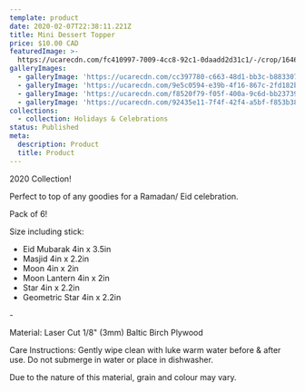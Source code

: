 ```yaml
---
template: product
date: 2020-02-07T22:38:11.221Z
title: Mini Dessert Topper
price: $10.00 CAD
featuredImage: >-
  https://ucarecdn.com/fc410997-7009-4cc8-92c1-0daadd2d31c1/-/crop/1646x1830/39,474/-/preview/
galleryImages:
  - galleryImage: 'https://ucarecdn.com/cc397780-c663-48d1-bb3c-b88330703614/'
  - galleryImage: 'https://ucarecdn.com/9e5c0594-e39b-4f16-867c-2fd182be7b0b/'
  - galleryImage: 'https://ucarecdn.com/f8520f79-f05f-400a-9c6d-bb23739e714c/'
  - galleryImage: 'https://ucarecdn.com/92435e11-7f4f-42f4-a5bf-f853b3820f1d/'
collections:
  - collection: Holidays & Celebrations
status: Published
meta:
  description: Product
  title: Product
---
```

2020 Collection!

Perfect to top of any goodies for a Ramadan/ Eid celebration.

Pack of 6!

Size including stick:

* Eid Mubarak 4in x 3.5in
* Masjid 4in x 2.2in
* Moon 4in x 2in
* Moon Lantern 4in x 2in
* Star 4in x 2.2in
* Geometric Star 4in x 2.2in

\-

Material: Laser Cut 1/8" (3mm) Baltic Birch Plywood

Care Instructions: Gently wipe clean with luke warm water before & after use. Do not submerge in water or place in dishwasher.

Due to the nature of this material, grain and colour may vary.
